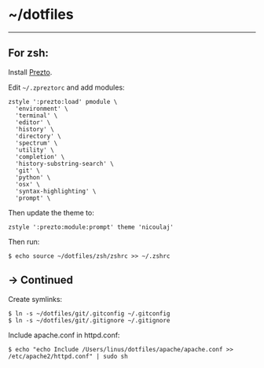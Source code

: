 # ~/dotfiles
-------

## For zsh:

Install [Prezto](https://github.com/linuslundahl/prezto).

Edit `~/.zpreztorc` and add modules:

	zstyle ':prezto:load' pmodule \
	  'environment' \
	  'terminal' \
	  'editor' \
	  'history' \
	  'directory' \
	  'spectrum' \
	  'utility' \
	  'completion' \
	  'history-substring-search' \
	  'git' \
	  'python' \
	  'osx' \
	  'syntax-highlighting' \
	  'prompt' \

Then update the theme to:

	zstyle ':prezto:module:prompt' theme 'nicoulaj'


Then run:

	$ echo source ~/dotfiles/zsh/zshrc >> ~/.zshrc


## -> Continued

Create symlinks:

	$ ln -s ~/dotfiles/git/.gitconfig ~/.gitconfig
	$ ln -s ~/dotfiles/git/.gitignore ~/.gitignore


Include apache.conf in httpd.conf:

	$ echo "echo Include /Users/linus/dotfiles/apache/apache.conf >> /etc/apache2/httpd.conf" | sudo sh
